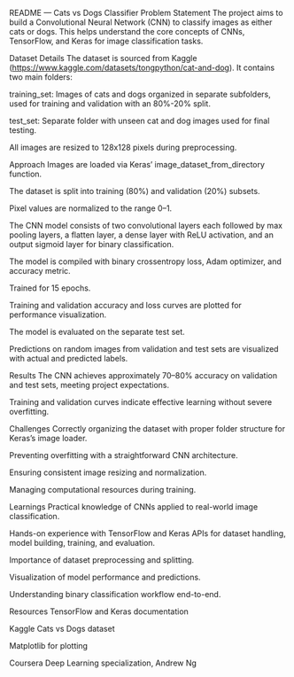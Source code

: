 
README — Cats vs Dogs Classifier
Problem Statement
The project aims to build a Convolutional Neural Network (CNN) to classify images as either cats or dogs. This helps understand the core concepts of CNNs, TensorFlow, and Keras for image classification tasks.

Dataset Details
The dataset is sourced from Kaggle (https://www.kaggle.com/datasets/tongpython/cat-and-dog). It contains two main folders:

training_set: Images of cats and dogs organized in separate subfolders, used for training and validation with an 80%-20% split.

test_set: Separate folder with unseen cat and dog images used for final testing.

All images are resized to 128x128 pixels during preprocessing.

Approach
Images are loaded via Keras’ image_dataset_from_directory function.

The dataset is split into training (80%) and validation (20%) subsets.

Pixel values are normalized to the range 0–1.

The CNN model consists of two convolutional layers each followed by max pooling layers, a flatten layer, a dense layer with ReLU activation, and an output sigmoid layer for binary classification.

The model is compiled with binary crossentropy loss, Adam optimizer, and accuracy metric.

Trained for 15 epochs.

Training and validation accuracy and loss curves are plotted for performance visualization.

The model is evaluated on the separate test set.

Predictions on random images from validation and test sets are visualized with actual and predicted labels.

Results
The CNN achieves approximately 70–80% accuracy on validation and test sets, meeting project expectations.

Training and validation curves indicate effective learning without severe overfitting.

Challenges
Correctly organizing the dataset with proper folder structure for Keras’s image loader.

Preventing overfitting with a straightforward CNN architecture.

Ensuring consistent image resizing and normalization.

Managing computational resources during training.

Learnings
Practical knowledge of CNNs applied to real-world image classification.

Hands-on experience with TensorFlow and Keras APIs for dataset handling, model building, training, and evaluation.

Importance of dataset preprocessing and splitting.

Visualization of model performance and predictions.

Understanding binary classification workflow end-to-end.

Resources
TensorFlow and Keras documentation

Kaggle Cats vs Dogs dataset

Matplotlib for plotting

Coursera Deep Learning specialization, Andrew Ng
